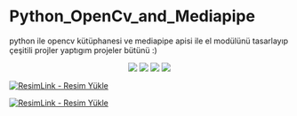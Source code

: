 # Python_OpenCv_and_Mediapipe

python ile opencv kütüphanesi ve mediapipe apisi ile el modülünü tasarlayıp çeşitili projler yaptıgım projeler bütünü :)


<p align="center"> 
  
  <img src="https://img.shields.io/badge/Visual_Studio-5C2D91?style=for-the-badge&logo=visual%20studio&logoColor=white" />
  <img src="https://img.shields.io/badge/Windows_11-0078d4?style=for-the-badge&logo=windows-11&logoColor=white" />
  <img src="https://img.shields.io/badge/OpenJDK-ED8B00?style=for-the-badge&logo=openjdk&logoColor=white" />
  <img src ="https://img.shields.io/badge/PyCharm-000000.svg?&style=for-the-badge&logo=PyCharm&logoColor=white" />

</p>
<p aligin = "center" >
<a href="https://resimlink.com/ZNqVoj_8" title="ResimLink - Resim Yükle"><img src="https://r.resimlink.com/ZNqVoj_8.png" title="ResimLink - Resim Yükle" alt="ResimLink - Resim Yükle"></a>
</p>
<p aligin = "center" >

<a href="https://resimlink.com/pcJS4mZH" title="ResimLink - Resim Yükle"><img src="https://r.resimlink.com/pcJS4mZH.png" title="ResimLink - Resim Yükle" alt="ResimLink - Resim Yükle"></a>
